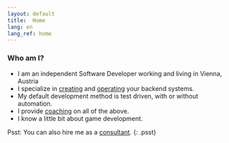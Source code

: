 ```yaml
---
layout: default
title:  Home
lang: en
lang_ref: home
---
```

### Who am I?
- I am an independent Software Developer working and living in Vienna, Austria
- I specialize in [creating](/services/backends/code_en) and [operating](/services/devops/operation_en) your backend systems.
- My default development method is test driven, with or without automation.
- I provide [coaching](/services/coaching/backends_en) on all of the above.
- I know a little bit about game development.

Psst: You can also hire me as a [consultant](/services/consulting/feasibility_en).
{: .psst}
